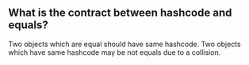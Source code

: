 ## What is the contract between hashcode and equals?
Two objects which are equal should have same hashcode.
Two objects which have same hashcode may be not equals due to a collision.
